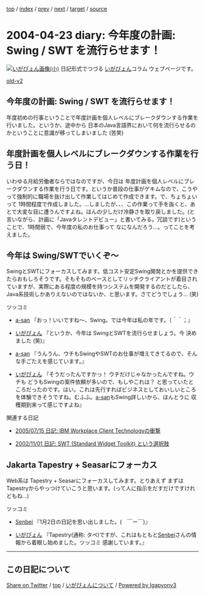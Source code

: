 [top](../index.html) 
 / [index](index.html) 
 / [prev](ig040422.html) 
 / [next](ig040424.html) 
 / [target](https://igapyon.github.io/diary/2004/ig040423.html) 
 / [source](https://github.com/igapyon/diary/blob/gh-pages/2004/ig040423.src.md) 

2004-04-23 diary: 今年度の計画: Swing / SWT を流行らせます！
=====================================================================================================
[![いがぴょん画像(小)](https://igapyon.github.io/diary/images/iga200306s.jpg "いがぴょん")](https://igapyon.github.io/diary/memo/memoigapyon.html) 日記形式でつづる [いがぴょん](https://igapyon.github.io/diary/memo/memoigapyon.html)コラム ウェブページです。

[old-v2](ig040423-orig.html)

## 今年度の計画: Swing / SWT を流行らせます！

年度初めの行事ということで年度計画を個人レベルにブレークダウンする作業を行いました。というか、途中から 日本のJava言語界において何を流行らせるのかということに意識が移ってしまいました (苦笑)


## 年度計画を個人レベルにブレークダウンする作業を行う日！

いわゆる月給労働者ならではなのですが、今日は 年度計画を個人レベルにブレークダウンする作業を行う日です。というか普段の仕事がゲキムなので、こうやって強制的に職場を抜け出して作業してはじめて作成できます。で、ちょちょいって 1時間程度で作成しました。…しましたが、、、この作業って手を抜くと、あとで大変な目に遭うんですよね。ほんの少しだけ冷静さを取り戻しました。(と言いながら、計画に「Javaタレントデビュー」と書いてみる。冗談です)ということで、1時間弱で、今年度の私のお仕事って なになんだろう…。ってことを考えました。

## 今年は Swing/SWTでいくぞ～

SwingとSWTにフォーカスしてみます。低コスト安定Swing開発とかを提供できたらおもしろそうです。そもそものベースとしてリッチクライアントが着目されていますが、実際にある程度の規模を持つシステムを開発するのだとしたら、Java系技術しかありえないのではないか、と思います。さてどうでしょう… (笑)

ツッコミ

* [a-san](http://d.hatena.ne.jp/a-san/) 『おっ！いいですね～、Swing。では今年は私の年です。（＾＾；』
  
* [いがぴょん](http://www.igapyon.jp/igapyon/diary/memo/memoigapyon.html) 『というか、今年は SwingとSWTを流行らせましょう。今
  決めました (笑)』
  
* [a-san](http://d.hatena.ne.jp/a-san/) 『うんうん、ウチもSwingやSWTのお仕事が増えてきてるので、そんな手ごたえを感じています。』
  
* [いがぴょん](http://www.igapyon.jp/igapyon/diary/memo/memoigapyon.html) 『そうだったんですかっ！ ウチだけじゃなかったんですね。ウチも
  どうもSwingの案件依頼が多いので、もしやこれは？ と思っていたところだったのです。はい。これは先行すればビジネスとしておいしいところを体験できそうですね。むふふ。[a-san](http://d.hatena.ne.jp/a-san/)もSwing詳しいから、ほんとうに
  収穫期到来って感じですよね』

関連する日記

* [2005/07/15 日記: IBM Workplace Client Technologyの衝撃](../2005/ig050715.html)
  
* [2002/11/01 日記: SWT (Standard Widget Toolkit) という選択肢](../2002/ig021101.html)

## Jakarta Tapestry + Seasarにフォーカス

Web系は Tapestry + Seasarにフォーカスしてみます。とりあえず まずは Tapestryからやっつけていこうと思います。(って人に指示をだすだけですけれどもね…)

ツッコミ

* [Senbei](http://senbei.cocolog-nifty.com/diary/) 『1月2日の日記を思い出しました。(　￣ー￣)』
  
* [いがぴょん](http://www.igapyon.jp/igapyon/diary/memo/memoigapyon.html) 『Tapestry(通称: タペ)ですが、これはもともと[Senbei](http://senbei.cocolog-nifty.com/diary/)さんの情報から着眼し始めました。ツッコミ
  感謝しています。』


----------------------------------------------------------------------------------------------------

## この日記について

[Share on Twitter](https://twitter.com/intent/tweet?hashtags=igapyon%2Cdiary%2C%E3%81%84%E3%81%8C%E3%81%B4%E3%82%87%E3%82%93&text=%E4%BB%8A%E5%B9%B4%E5%BA%A6%E3%81%AE%E8%A8%88%E7%94%BB%3A+Swing+%2F+SWT+%E3%82%92%E6%B5%81%E8%A1%8C%E3%82%89%E3%81%9B%E3%81%BE%E3%81%99%EF%BC%81&url=https%3A%2F%2Figapyon.github.io%2Fdiary%2F2004%2Fig040423.html) / [top](../index.html) / [いがぴょんについて](https://igapyon.github.io/diary/memo/memoigapyon.html) / [Powered by Igapyonv3](https://github.com/igapyon/igapyonv3)
